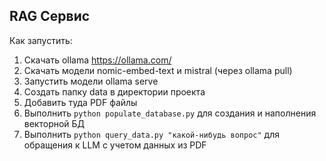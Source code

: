 ## RAG Сервис

Как запустить:

1. Скачать ollama https://ollama.com/
1. Скачать модели nomic-embed-text и mistral (через ollama pull)
1. Запустить модели ollama serve
1. Создать папку data в директории проекта
1. Добавить туда PDF файлы
1. Выполнить `python populate_database.py` для создания и наполнения векторной БД
1. Выполнить `python query_data.py "какой-нибудь вопрос"` для обращения к LLM с учетом данных из PDF

